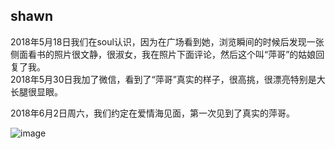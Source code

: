 ## shawn
  2018年5月18日我们在soul认识，因为在广场看到她，浏览瞬间的时候后发现一张侧面看书的照片很文静，很淑女，我在照片下面评论，然后这个叫“萍哥”的姑娘回复了我。  
  2018年5月30日我加了微信，看到了“萍哥”真实的样子，很高挑，很漂亮特别是大长腿很显眼。  
 
  2018年6月2日周六，我们约定在爱情海见面，第一次见到了真实的萍哥。   

![image](https://github.com/shawnHsx/shawnHsx.github.io/raw/master/images/lp.jpg)


